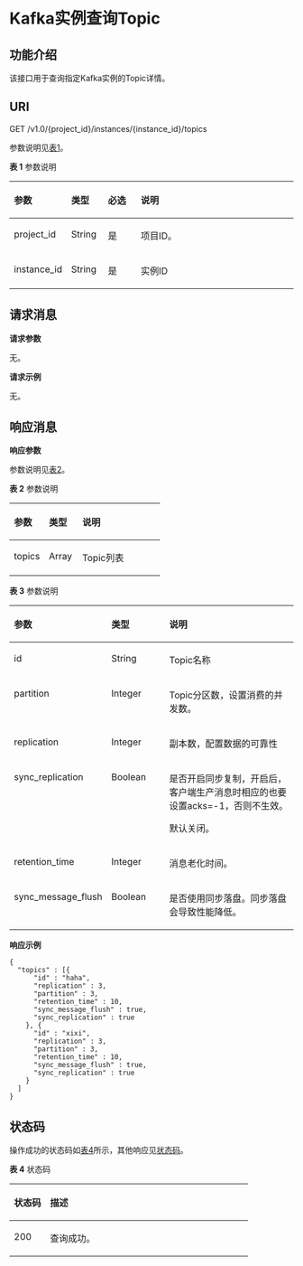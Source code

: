 # Kafka实例查询Topic<a name="ZH-CN_TOPIC_0171829462"></a>

## 功能介绍<a name="zh-cn_topic_0128036881_section281017251256"></a>

该接口用于查询指定Kafka实例的Topic详情。

## URI<a name="zh-cn_topic_0128036881_section153934371214"></a>

GET /v1.0/\{project\_id\}/instances/\{instance\_id\}/topics

参数说明见[表1](#zh-cn_topic_0128036881_table163952313129)。

**表 1**  参数说明

<a name="zh-cn_topic_0128036881_table163952313129"></a>
<table><thead align="left"><tr id="zh-cn_topic_0128036881_row2493193181217"><th class="cellrowborder" valign="top" width="16%" id="mcps1.2.5.1.1"><p id="zh-cn_topic_0128036881_p249343171215"><a name="zh-cn_topic_0128036881_p249343171215"></a><a name="zh-cn_topic_0128036881_p249343171215"></a>参数</p>
</th>
<th class="cellrowborder" valign="top" width="13%" id="mcps1.2.5.1.2"><p id="zh-cn_topic_0128036881_p1549383101214"><a name="zh-cn_topic_0128036881_p1549383101214"></a><a name="zh-cn_topic_0128036881_p1549383101214"></a>类型</p>
</th>
<th class="cellrowborder" valign="top" width="12%" id="mcps1.2.5.1.3"><p id="zh-cn_topic_0128036881_p1249323141214"><a name="zh-cn_topic_0128036881_p1249323141214"></a><a name="zh-cn_topic_0128036881_p1249323141214"></a>必选</p>
</th>
<th class="cellrowborder" valign="top" width="59%" id="mcps1.2.5.1.4"><p id="zh-cn_topic_0128036881_p44932341212"><a name="zh-cn_topic_0128036881_p44932341212"></a><a name="zh-cn_topic_0128036881_p44932341212"></a>说明</p>
</th>
</tr>
</thead>
<tbody><tr id="zh-cn_topic_0128036881_row2493031124"><td class="cellrowborder" valign="top" width="16%" headers="mcps1.2.5.1.1 "><p id="zh-cn_topic_0128036881_p8493153191215"><a name="zh-cn_topic_0128036881_p8493153191215"></a><a name="zh-cn_topic_0128036881_p8493153191215"></a>project_id</p>
</td>
<td class="cellrowborder" valign="top" width="13%" headers="mcps1.2.5.1.2 "><p id="zh-cn_topic_0128036881_p18493103191215"><a name="zh-cn_topic_0128036881_p18493103191215"></a><a name="zh-cn_topic_0128036881_p18493103191215"></a>String</p>
</td>
<td class="cellrowborder" valign="top" width="12%" headers="mcps1.2.5.1.3 "><p id="zh-cn_topic_0128036881_p11493634127"><a name="zh-cn_topic_0128036881_p11493634127"></a><a name="zh-cn_topic_0128036881_p11493634127"></a>是</p>
</td>
<td class="cellrowborder" valign="top" width="59%" headers="mcps1.2.5.1.4 "><p id="zh-cn_topic_0128036881_p114938311210"><a name="zh-cn_topic_0128036881_p114938311210"></a><a name="zh-cn_topic_0128036881_p114938311210"></a>项目ID。</p>
</td>
</tr>
<tr id="zh-cn_topic_0128036881_row74931936127"><td class="cellrowborder" valign="top" width="16%" headers="mcps1.2.5.1.1 "><p id="zh-cn_topic_0128036881_p049393171212"><a name="zh-cn_topic_0128036881_p049393171212"></a><a name="zh-cn_topic_0128036881_p049393171212"></a>instance_id</p>
</td>
<td class="cellrowborder" valign="top" width="13%" headers="mcps1.2.5.1.2 "><p id="zh-cn_topic_0128036881_p1849319381212"><a name="zh-cn_topic_0128036881_p1849319381212"></a><a name="zh-cn_topic_0128036881_p1849319381212"></a>String</p>
</td>
<td class="cellrowborder" valign="top" width="12%" headers="mcps1.2.5.1.3 "><p id="zh-cn_topic_0128036881_p94938319125"><a name="zh-cn_topic_0128036881_p94938319125"></a><a name="zh-cn_topic_0128036881_p94938319125"></a>是</p>
</td>
<td class="cellrowborder" valign="top" width="59%" headers="mcps1.2.5.1.4 "><p id="zh-cn_topic_0128036881_p1949316301217"><a name="zh-cn_topic_0128036881_p1949316301217"></a><a name="zh-cn_topic_0128036881_p1949316301217"></a>实例ID</p>
</td>
</tr>
</tbody>
</table>

## 请求消息<a name="zh-cn_topic_0128036881_section540483191220"></a>

**请求参数**

无。

**请求示例**

无。

## 响应消息<a name="zh-cn_topic_0128036881_section1740614351212"></a>

**响应参数**

参数说明见[表2](#zh-cn_topic_0128036881_table2407333125)。

**表 2**  参数说明

<a name="zh-cn_topic_0128036881_table2407333125"></a>
<table><thead align="left"><tr id="zh-cn_topic_0128036881_row20493934122"><th class="cellrowborder" valign="top" width="23.23%" id="mcps1.2.4.1.1"><p id="zh-cn_topic_0128036881_p16493437123"><a name="zh-cn_topic_0128036881_p16493437123"></a><a name="zh-cn_topic_0128036881_p16493437123"></a>参数</p>
</th>
<th class="cellrowborder" valign="top" width="22.220000000000002%" id="mcps1.2.4.1.2"><p id="zh-cn_topic_0128036881_p1849315317125"><a name="zh-cn_topic_0128036881_p1849315317125"></a><a name="zh-cn_topic_0128036881_p1849315317125"></a>类型</p>
</th>
<th class="cellrowborder" valign="top" width="54.55%" id="mcps1.2.4.1.3"><p id="zh-cn_topic_0128036881_p114931631122"><a name="zh-cn_topic_0128036881_p114931631122"></a><a name="zh-cn_topic_0128036881_p114931631122"></a>说明</p>
</th>
</tr>
</thead>
<tbody><tr id="zh-cn_topic_0128036881_row349318361214"><td class="cellrowborder" valign="top" width="23.23%" headers="mcps1.2.4.1.1 "><p id="zh-cn_topic_0128036881_p149316320122"><a name="zh-cn_topic_0128036881_p149316320122"></a><a name="zh-cn_topic_0128036881_p149316320122"></a>topics</p>
</td>
<td class="cellrowborder" valign="top" width="22.220000000000002%" headers="mcps1.2.4.1.2 "><p id="zh-cn_topic_0128036881_p1949514321211"><a name="zh-cn_topic_0128036881_p1949514321211"></a><a name="zh-cn_topic_0128036881_p1949514321211"></a>Array</p>
</td>
<td class="cellrowborder" valign="top" width="54.55%" headers="mcps1.2.4.1.3 "><p id="zh-cn_topic_0128036881_p144951938128"><a name="zh-cn_topic_0128036881_p144951938128"></a><a name="zh-cn_topic_0128036881_p144951938128"></a>Topic列表</p>
</td>
</tr>
</tbody>
</table>

**表 3**  参数说明

<a name="zh-cn_topic_0128036881_table721516381617"></a>
<table><thead align="left"><tr id="zh-cn_topic_0128036881_row521819351615"><th class="cellrowborder" valign="top" width="23.23%" id="mcps1.2.4.1.1"><p id="zh-cn_topic_0128036881_p1421916319160"><a name="zh-cn_topic_0128036881_p1421916319160"></a><a name="zh-cn_topic_0128036881_p1421916319160"></a>参数</p>
</th>
<th class="cellrowborder" valign="top" width="22.220000000000002%" id="mcps1.2.4.1.2"><p id="zh-cn_topic_0128036881_p19220193181611"><a name="zh-cn_topic_0128036881_p19220193181611"></a><a name="zh-cn_topic_0128036881_p19220193181611"></a>类型</p>
</th>
<th class="cellrowborder" valign="top" width="54.55%" id="mcps1.2.4.1.3"><p id="zh-cn_topic_0128036881_p42211734161"><a name="zh-cn_topic_0128036881_p42211734161"></a><a name="zh-cn_topic_0128036881_p42211734161"></a>说明</p>
</th>
</tr>
</thead>
<tbody><tr id="zh-cn_topic_0128036881_row182259318164"><td class="cellrowborder" valign="top" width="23.23%" headers="mcps1.2.4.1.1 "><p id="zh-cn_topic_0128036881_p82278351616"><a name="zh-cn_topic_0128036881_p82278351616"></a><a name="zh-cn_topic_0128036881_p82278351616"></a>id</p>
</td>
<td class="cellrowborder" valign="top" width="22.220000000000002%" headers="mcps1.2.4.1.2 "><p id="zh-cn_topic_0128036881_p7227153111619"><a name="zh-cn_topic_0128036881_p7227153111619"></a><a name="zh-cn_topic_0128036881_p7227153111619"></a>String</p>
</td>
<td class="cellrowborder" valign="top" width="54.55%" headers="mcps1.2.4.1.3 "><p id="zh-cn_topic_0128036881_p52277361617"><a name="zh-cn_topic_0128036881_p52277361617"></a><a name="zh-cn_topic_0128036881_p52277361617"></a>Topic名称</p>
</td>
</tr>
<tr id="zh-cn_topic_0128036881_row622718313161"><td class="cellrowborder" valign="top" width="23.23%" headers="mcps1.2.4.1.1 "><p id="zh-cn_topic_0128036881_p132281318163"><a name="zh-cn_topic_0128036881_p132281318163"></a><a name="zh-cn_topic_0128036881_p132281318163"></a>partition</p>
</td>
<td class="cellrowborder" valign="top" width="22.220000000000002%" headers="mcps1.2.4.1.2 "><p id="zh-cn_topic_0128036881_p92304331618"><a name="zh-cn_topic_0128036881_p92304331618"></a><a name="zh-cn_topic_0128036881_p92304331618"></a>Integer</p>
</td>
<td class="cellrowborder" valign="top" width="54.55%" headers="mcps1.2.4.1.3 "><p id="zh-cn_topic_0128036881_p1023023101615"><a name="zh-cn_topic_0128036881_p1023023101615"></a><a name="zh-cn_topic_0128036881_p1023023101615"></a>Topic分区数，设置消费的并发数。</p>
</td>
</tr>
<tr id="zh-cn_topic_0128036881_row102302321617"><td class="cellrowborder" valign="top" width="23.23%" headers="mcps1.2.4.1.1 "><p id="zh-cn_topic_0128036881_p723243121615"><a name="zh-cn_topic_0128036881_p723243121615"></a><a name="zh-cn_topic_0128036881_p723243121615"></a>replication</p>
</td>
<td class="cellrowborder" valign="top" width="22.220000000000002%" headers="mcps1.2.4.1.2 "><p id="zh-cn_topic_0128036881_p52321939169"><a name="zh-cn_topic_0128036881_p52321939169"></a><a name="zh-cn_topic_0128036881_p52321939169"></a>Integer</p>
</td>
<td class="cellrowborder" valign="top" width="54.55%" headers="mcps1.2.4.1.3 "><p id="zh-cn_topic_0128036881_p52349310161"><a name="zh-cn_topic_0128036881_p52349310161"></a><a name="zh-cn_topic_0128036881_p52349310161"></a>副本数，配置数据的可靠性</p>
</td>
</tr>
<tr id="zh-cn_topic_0128036881_row1994501616482"><td class="cellrowborder" valign="top" width="23.23%" headers="mcps1.2.4.1.1 "><p id="zh-cn_topic_0128036881_p126894217446"><a name="zh-cn_topic_0128036881_p126894217446"></a><a name="zh-cn_topic_0128036881_p126894217446"></a>sync_replication</p>
</td>
<td class="cellrowborder" valign="top" width="22.220000000000002%" headers="mcps1.2.4.1.2 "><p id="zh-cn_topic_0128036881_p12681342184417"><a name="zh-cn_topic_0128036881_p12681342184417"></a><a name="zh-cn_topic_0128036881_p12681342184417"></a>Boolean</p>
</td>
<td class="cellrowborder" valign="top" width="54.55%" headers="mcps1.2.4.1.3 "><p id="zh-cn_topic_0128036881_p62689423441"><a name="zh-cn_topic_0128036881_p62689423441"></a><a name="zh-cn_topic_0128036881_p62689423441"></a>是否开启同步复制，开启后，客户端生产消息时相应的也要设置acks=-1，否则不生效。</p>
<p id="zh-cn_topic_0128036881_p192687429448"><a name="zh-cn_topic_0128036881_p192687429448"></a><a name="zh-cn_topic_0128036881_p192687429448"></a>默认关闭。</p>
</td>
</tr>
<tr id="zh-cn_topic_0128036881_row62340310167"><td class="cellrowborder" valign="top" width="23.23%" headers="mcps1.2.4.1.1 "><p id="zh-cn_topic_0128036881_p1423419319167"><a name="zh-cn_topic_0128036881_p1423419319167"></a><a name="zh-cn_topic_0128036881_p1423419319167"></a>retention_time</p>
</td>
<td class="cellrowborder" valign="top" width="22.220000000000002%" headers="mcps1.2.4.1.2 "><p id="zh-cn_topic_0128036881_p1023616315167"><a name="zh-cn_topic_0128036881_p1023616315167"></a><a name="zh-cn_topic_0128036881_p1023616315167"></a>Integer</p>
</td>
<td class="cellrowborder" valign="top" width="54.55%" headers="mcps1.2.4.1.3 "><p id="zh-cn_topic_0128036881_p1923619351613"><a name="zh-cn_topic_0128036881_p1923619351613"></a><a name="zh-cn_topic_0128036881_p1923619351613"></a>消息老化时间。</p>
</td>
</tr>
<tr id="zh-cn_topic_0128036881_row1223713361610"><td class="cellrowborder" valign="top" width="23.23%" headers="mcps1.2.4.1.1 "><p id="zh-cn_topic_0128036881_p1123719314161"><a name="zh-cn_topic_0128036881_p1123719314161"></a><a name="zh-cn_topic_0128036881_p1123719314161"></a>sync_message_flush</p>
</td>
<td class="cellrowborder" valign="top" width="22.220000000000002%" headers="mcps1.2.4.1.2 "><p id="zh-cn_topic_0128036881_p3237235167"><a name="zh-cn_topic_0128036881_p3237235167"></a><a name="zh-cn_topic_0128036881_p3237235167"></a>Boolean</p>
</td>
<td class="cellrowborder" valign="top" width="54.55%" headers="mcps1.2.4.1.3 "><p id="zh-cn_topic_0128036881_p1923911315167"><a name="zh-cn_topic_0128036881_p1923911315167"></a><a name="zh-cn_topic_0128036881_p1923911315167"></a>是否使用同步落盘。同步落盘会导致性能降低。</p>
</td>
</tr>
</tbody>
</table>

**响应示例**

```
{
  "topics" : [{
      "id" : "haha",
      "replication" : 3,
      "partition" : 3,
      "retention_time" : 10,
      "sync_message_flush" : true,
      "sync_replication" : true
    }, {
      "id" : "xixi",
      "replication" : 3,
      "partition" : 3,
      "retention_time" : 10,
      "sync_message_flush" : true,
      "sync_replication" : true
    }
  ]
}
```

## 状态码<a name="zh-cn_topic_0128036881_section17430153151212"></a>

操作成功的状态码如[表4](#zh-cn_topic_0128036881_table64308351212)所示，其他响应见[状态码](状态码.md)。

**表 4**  状态码

<a name="zh-cn_topic_0128036881_table64308351212"></a>
<table><thead align="left"><tr id="zh-cn_topic_0128036881_row204961735122"><th class="cellrowborder" valign="top" width="15.15%" id="mcps1.2.3.1.1"><p id="zh-cn_topic_0128036881_p3496133121"><a name="zh-cn_topic_0128036881_p3496133121"></a><a name="zh-cn_topic_0128036881_p3496133121"></a>状态码</p>
</th>
<th class="cellrowborder" valign="top" width="84.85000000000001%" id="mcps1.2.3.1.2"><p id="zh-cn_topic_0128036881_p0496103161220"><a name="zh-cn_topic_0128036881_p0496103161220"></a><a name="zh-cn_topic_0128036881_p0496103161220"></a>描述</p>
</th>
</tr>
</thead>
<tbody><tr id="zh-cn_topic_0128036881_row949618381217"><td class="cellrowborder" valign="top" width="15.15%" headers="mcps1.2.3.1.1 "><p id="zh-cn_topic_0128036881_p849618371213"><a name="zh-cn_topic_0128036881_p849618371213"></a><a name="zh-cn_topic_0128036881_p849618371213"></a>200</p>
</td>
<td class="cellrowborder" valign="top" width="84.85000000000001%" headers="mcps1.2.3.1.2 "><p id="zh-cn_topic_0128036881_p24961391213"><a name="zh-cn_topic_0128036881_p24961391213"></a><a name="zh-cn_topic_0128036881_p24961391213"></a>查询成功。</p>
</td>
</tr>
</tbody>
</table>


